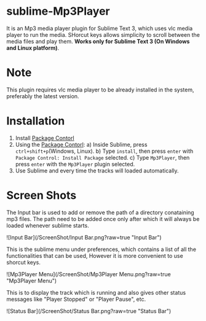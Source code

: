 # sublime-Mp3Player
It is an Mp3 media player plugin for Sublime Text 3, which uses vlc media player to run the media. SHorcut keys allows simplicity to scroll between the media files and play them. **Works only for Sublime Text 3 (On Windows and Linux platform)**.

# Note
This plugin requires vlc media player to be already installed in the system, preferably the latest version.

# Installation
1. Install [Package Contorl](https://packagecontrol.io/installation)
2. Using the [Package Contorl](https://packagecontrol.io/docs/usage):
   a)  Inside Sublime, press ``ctrl+shift+p``(Windows, Linux).
   b)  Type ``install``, then press ``enter`` with ``Package Control: Install Package`` selected.
   c)  Type ``Mp3Player``, then press ``enter`` with the ``Mp3Player`` plugin selected.
3. Use Sublime and every time the tracks will loaded automatically.

# Screen Shots
The Input bar is used to add or remove the path of a directory conataining mp3 files. The path need to be added once only after which it will always be loaded whenever sublime starts.

![Input Bar](/ScreenShot/Input Bar.png?raw=true "Input Bar")

This is the sublime menu under preferences, which contains a list of all the functionalities that can be used, However it is more convenient to use shorcut keys.

![Mp3Player Menu](/ScreenShot/Mp3Player Menu.png?raw=true "Mp3Player Menu")

This is to display the track which is running and also gives other status messages like "Player Stopped" or "Player Pause", etc.

![Status Bar](/ScreenShot/Status Bar.png?raw=true "Status Bar")

